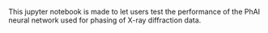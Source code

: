 This jupyter notebook is made to let users test the performance of the PhAI neural network used for phasing of X-ray diffraction data. 
